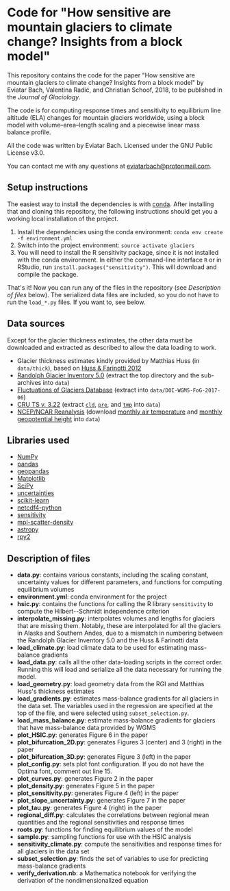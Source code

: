 # Code for "How sensitive are mountain glaciers to climate change? Insights from a block model"

This repository contains the code for the paper "How sensitive are mountain glaciers to climate change? Insights from a block model" by Eviatar Bach, Valentina Radić, and Christian Schoof, 2018, to be published in the *Journal of Glaciology*.

The code is for computing response times and sensitivity to equilibrium line altitude (ELA) changes for mountain glaciers worldwide, using a block model with volume–area–length scaling and a piecewise linear mass balance profile.

All the code was written by Eviatar Bach. Licensed under the GNU Public License v3.0.

You can contact me with any questions at eviatarbach@protonmail.com.

## Setup instructions
The easiest way to install the dependencies is with [conda](https://conda.io/docs/). After installing that and cloning this repository, the following instructions should get you a working local installation of the project.

1. Install the dependencies using the conda environment: `conda env create -f environment.yml`
2. Switch into the project environment: `source activate glaciers`
3. You will need to install the R sensitivity package, since it is not installed with the conda environment. In either the command-line interface `R` or in RStudio, run `install.packages("sensitivity")`. This will download and compile the package.

That's it! Now you can run any of the files in the repository (see *Description of files* below). The serialized data files are included, so you do not have to run the `load_*.py` files. If you want to, see below.

## Data sources
Except for the glacier thickness estimates, the other data must be downloaded and extracted as described to allow the data loading to work.

* Glacier thickness estimates kindly provided by Matthias Huss (in `data/thick`), based on [Huss & Farinotti 2012](http://doi.org/10.1029/2012JF002523)
* [Randolph Glacier Inventory 5.0](https://www.glims.org/RGI/rgi50_files/rgi50.zip) (extract the top directory and the sub-archives into `data`)
* [Fluctuations of Glaciers Database](http://wgms.ch/downloads/DOI-WGMS-FoG-2017-06.zip) (extract into `data/DOI-WGMS-FoG-2017-06`)
* [CRU TS v. 3.22](https://crudata.uea.ac.uk/cru/data/hrg/cru_ts_3.23/cruts.1506241137.v3.23/) (extract [`cld`](https://crudata.uea.ac.uk/cru/data/hrg/cru_ts_3.23/cruts.1506241137.v3.23/cld/cru_ts3.23.1901.2014.cld.dat.nc.gz), [`pre`](https://crudata.uea.ac.uk/cru/data/hrg/cru_ts_3.23/cruts.1506241137.v3.23/pre/cru_ts3.23.1901.2014.pre.dat.nc.gz), and [`tmp`](https://crudata.uea.ac.uk/cru/data/hrg/cru_ts_3.23/cruts.1506241137.v3.23/tmp/cru_ts3.23.1901.2014.tmp.dat.nc.gz) into `data`)
* [NCEP/NCAR Reanalysis](https://www.esrl.noaa.gov/psd/data/gridded/data.ncep.reanalysis.derived.pressure.html) (download [monthly air temperature](ftp://ftp.cdc.noaa.gov/Datasets/ncep.reanalysis.derived/pressure/air.mon.mean.nc) and [monthly geopotential height](ftp://ftp.cdc.noaa.gov/Datasets/ncep.reanalysis.derived/pressure/hgt.mon.mean.nc) into `data`)


## Libraries used
- [NumPy](http://www.numpy.org/)
- [pandas](http://pandas.pydata.org/)
- [geopandas](http://geopandas.org/)
- [Matplotlib](https://matplotlib.org/)
- [SciPy](https://scipy.org/scipylib/index.html)
- [uncertainties](https://pythonhosted.org/uncertainties/)
- [scikit-learn](http://scikit-learn.org/stable/)
- [netcdf4-python](http://unidata.github.io/netcdf4-python/)
- [sensitivity](https://cran.r-project.org/web/packages/sensitivity/index.html)
- [mpl-scatter-density](https://github.com/astrofrog/mpl-scatter-density)
- [astropy](http://www.astropy.org/)
- [rpy2](https://rpy2.bitbucket.io/)

## Description of files
- **data.py**: contains various constants, including the scaling constant, uncertainty values for different parameters, and functions for computing equilibrium volumes
- **environment.yml**: conda environment for the project
- **hsic.py**: contains the functions for calling the R library `sensitivity` to compute the Hilbert--Schmidt independence criterion
- **interpolate_missing.py**: interpolates volumes and lengths for glaciers that are missing them. Notably, these are interpolated for all the glaciers in Alaska and Southern Andes, due to a mismatch in numbering between the Randolph Glacier Inventory 5.0 and the Huss & Farinotti data 
- **load_climate.py**: load climate data to be used for estimating mass-balance gradients
- **load_data.py**: calls all the other data-loading scripts in the correct order. Running this will load and serialize all the data necessary for running the model.
- **load_geometry.py**: load geometry data from the RGI and Matthias Huss's thickness estimates
- **load_gradients.py**: estimates mass-balance gradients for all glaciers in the data set. The variables used in the regression are specified at the top of the file, and were selected using `subset_selection.py`.
- **load_mass_balance.py**: estimate mass-balance gradients for glaciers that have mass-balance data provided by WGMS
- **plot_HSIC.py**: generates Figure 6 in the paper
- **plot_bifurcation_2D.py**: generates Figures 3 (center) and 3 (right) in the paper
- **plot_bifurcation_3D.py**: generates Figure 3 (left) in the paper
- **plot_config.py**: sets plot font configuration. If you do not have the Optima font, comment out line 15.
- **plot_curves.py**: generates Figure 2 in the paper
- **plot_density.py**: generates Figure 5 in the paper
- **plot_sensitivity.py**: generates Figure 4 (left) in the paper
- **plot_slope_uncertainty.py**: generates Figure 7 in the paper
- **plot_tau.py**: generates Figure 4 (right) in the paper
- **regional_diff.py**: calculates the correlations between regional mean quantities and the regional sensitivities and response times
- **roots.py**: functions for finding equilibrium values of the model
- **sample.py**: sampling functions for use with the HSIC analysis
- **sensitivity_climate.py**: compute the sensitivities and response times for all glaciers in the data set
- **subset_selection.py**: finds the set of variables to use for predicting mass-balance gradients
- **verify_derivation.nb**: a Mathematica notebook for verifying the derivation of the nondimensionalized equation
